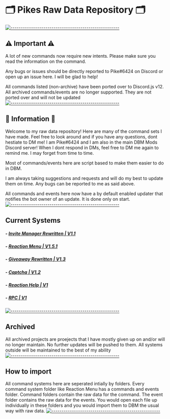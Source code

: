 # 🗂️ Pikes Raw Data Repository 🗂️ 
[![-----------------------------------------------------](https://raw.githubusercontent.com/andreasbm/readme/master/assets/lines/aqua.png)](#Important)
## ⚠️ Important ⚠️
A lot of new commands now require new intents. Please make sure you read the information on the command.

Any bugs or issues should be directly reported to Pike#6424 on Discord or open up an issue here. I will be glad to help!

All commands listed (non-archive) have been ported over to Discord.js v12. All archived commands/events are no longer supported. They are not ported over and will not be updated
[![-----------------------------------------------------](https://raw.githubusercontent.com/andreasbm/readme/master/assets/lines/aqua.png)](#Important)
## 📝  Information 📝  
Welcome to my raw data repository! Here are many of the command sets I have made. Feel free to look around and if you have any questions, dont hestiate to DM me! I am Pike#6424 and I am also in the main DBM Mods Discord server! When I dont respond in DMs, feel free to DM me again to remind me.  I may forget from time to time.

Most of commands/events here are script based to make them easier to do in DBM.

I am always taking suggestions and requests and will do my best to update them on time. Any bugs can be reported to me as said above.

All commands and events here now have a by default enabled updater that notifies the bot owner of an update. It is done only on start.
[![-----------------------------------------------------](https://raw.githubusercontent.com/andreasbm/readme/master/assets/lines/aqua.png)](#Important)
## Current Systems  
  
#####  - [Invite Manager Rewritten | V1.1](https://github.com/ItzPike/DBM-Rawdata-Releases/tree/master/Invite%20Manager)
#####  - [Reaction Menu | V1.5.1](https://github.com/ItzPike/DBM-Rawdata-Releases/tree/master/Role%20Reaction%20Menu)
#####  - [Giveaway Rewritten | V1.3](https://github.com/ItzPike/DBM-Rawdata-Releases/tree/master/Giveaway%20Rewritten)
#####  - [Captcha | V1.2](https://github.com/ItzPike/DBM-Rawdata-Releases/tree/master/Captcha)  
#####  - [Reaction Help | V1](https://github.com/ItzPike/DBM-Rawdata-Releases/tree/master/Reaction%20Help)
#####  - [RPC | V1](https://github.com/ItzPike/DBM-Rawdata-Releases/tree/master/Rock%20Paper%20Scissors)
  
[![-----------------------------------------------------](https://raw.githubusercontent.com/andreasbm/readme/master/assets/lines/aqua.png)](#Important)
## Archived
All archived projects are proejects that I have mostly given up on and/or will no longer maintain. No further updates will be pushed to them. All systems outside will be maintained to the best of my ability
[![-----------------------------------------------------](https://raw.githubusercontent.com/andreasbm/readme/master/assets/lines/aqua.png)](#Important)
## How to import
All command systems here are seperated intially by folders. Every command system folder like Reaction Menu has a commands and events folder. Command folders contain the raw data for the command. The event folder contains the raw data for the events. You would open each file up individually in these folders and you would import them to DBM the usual way with raw data.
[![-----------------------------------------------------](https://raw.githubusercontent.com/andreasbm/readme/master/assets/lines/aqua.png)](#Important)


